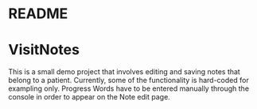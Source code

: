 # README
# VisitNotes

This is a small demo project that involves editing and saving notes that belong to a patient. Currently, some of the functionality is hard-coded for exampling only. Progress Words have to be entered manually through the console in order to appear on the Note edit page.  
